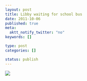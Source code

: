 ```yaml
--- 
layout: post
title: Libby waiting for school bus
date: 2011-10-06
published: true
meta: 
  aktt_notify_twitter: "no"
keywords: []

type: post
categories: []

status: publish
---
```

![](http://images.instagram.com/media/2011/10/06/cb3dd52e634443028a9702783826fe6a_7.jpg)<br /><div></div>
